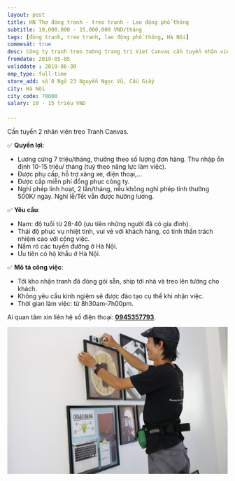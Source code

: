 ```yaml
---
layout: post
title: HN Thợ đóng tranh - treo tranh - Lao động phổ thông
subtitle: 10,000,000 - 15,000,000 VND/tháng
tags: [đóng tranh, treo tranh, lao động phổ thông, Hà Nội]
commesát: true
desc: Công ty tranh treo tường trang trí Viet Canvas cần tuyển nhân viên treo tranh Canvas. Lương cứng 7 triệu/tháng, thưởng theo số lượng đơn hàng. Thu nhập ổn định 10-15 triệu/ tháng (tuỳ theo năng lực làm việc)
fromdate: 2019-05-05
validdate : 2019-06-30
emp_type: full-time
store_add: số 8 Ngõ 23 Nguyễn Ngọc Vũ, Cầu Giấy
city: Hà Nội
city_code: 70000
salary: 10 - 15 triệu VND

---
```


Cần tuyển 2 nhân viên treo Tranh Canvas.

✅ **Quyền lợi**:

- Lương cứng 7 triệu/tháng, thưởng theo số lượng đơn hàng. Thu nhập ổn định 10-15 triệu/ tháng (tuỳ theo năng lực làm việc).
- Được phụ cấp, hỗ trợ xăng xe, điện thoại,…
- Được cấp miễn phí đồng phục công ty.
- Nghỉ phép linh hoạt, 2 lần/tháng, nếu không nghỉ phép tính thưởng 500K/ ngày. Nghỉ lễ/Tết vẫn được hưởng lương.

✅ **Yêu cầu**:

- Nam: độ tuổi từ 28-40 (ưu tiên những người đã có gia đình).
- Thái độ phục vụ nhiệt tình, vui vẻ với khách hàng, có tinh thần trách nhiệm cao với công việc.
- Nắm rõ các tuyến đường ở Hà Nội. 
- Ưu tiên có hộ khẩu ở Hà Nội.

✅ **Mô tả công việc**:

- Tới kho nhận tranh đã đóng gói sẵn, ship tới nhà và treo lên tường cho khách. 
- Không yêu cầu kinh ngiệm sẽ được đào tạo cụ thể khi nhận việc.
- Thời gian làm việc: từ 8h30am-7h00pm.

Ai quan tâm xin liên hệ số điện thoại: [**0945357793**](tel:0945357793).

![Treo Tranh](/img/treo-tranh.jpg)